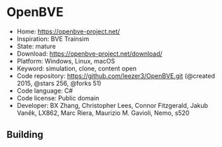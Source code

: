 # OpenBVE

- Home: https://openbve-project.net/
- Inspiration: BVE Trainsim
- State: mature
- Download: https://openbve-project.net/download/
- Platform: Windows, Linux, macOS
- Keyword: simulation, clone, content open
- Code repository: https://github.com/leezer3/OpenBVE.git (@created 2015, @stars 256, @forks 51)
- Code language: C#
- Code license: Public domain
- Developer: BX Zhang, Christopher Lees, Connor Fitzgerald, Jakub Vaněk, LX862, Marc Riera, Maurizio M. Gavioli, Nemo, s520

## Building
